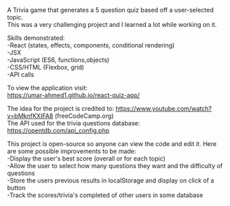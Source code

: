 A Trivia game that generates a 5 question quiz based off a user-selected topic.     
This was a very challenging project and I learned a lot while working on it.

Skills demonstrated:  
-React (states, effects, components, conditional rendering)  
-JSX  
-JavaScript (ES6, functions,objects)  
-CSS/HTML (Flexbox, grid)  
-API calls  

To view the application visit:  
https://umar-ahmed1.github.io/react-quiz-app/

The idea for the project is credited to: https://www.youtube.com/watch?v=bMknfKXIFA8 (freeCodeCamp.org)  
The API used for the trivia questions database: https://opentdb.com/api_config.php  

This project is open-source so anyone can view the code and edit it. Here are some possible improvements to be made:  
-Display the user's best score (overall or for each topic)  
-Allow the user to select how many questions they want and the difficulty of questions  
-Store the users previous results in localStorage and display on click of a button  
-Track the scores/trivia's completed of other users in some database
